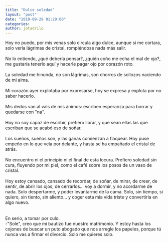 ```yaml
---
title: "Dulce soledad"
layout: "post"
date: "2010-09-29 01:29:00"
categories: 
author: jotadrilo
---
```


<div class="css-full-post-content js-full-post-content">
Hoy no puedo, por mis venas solo circula algo dulce, aunque si me cortara, solo vería lágrimas de cristal, rompiéndose nada más salir. <br /><br />No lo entiendo, ¿qué debería pensar?, ¿quién coño me echa el mal de ojo?, me gustaría tenerlo aquí y hacerle pagar ojo por corazón roto.<br /><br />La soledad me hinunda, no son lágrimas, son chorros de sollozos naciendo de mi alma.<br /><br />Mi corazón ayer explotaba por expresarse, hoy se expresa y explota por no saber hacerlo. <br /><br />Mis dedos van al vals de mis ánimos: escriben esperanza para borrar y quedarse con "na".<br /><br />Hoy no soy capaz de escribir, prefiero llorar, y que sean ellas las que escriban que se acabó eso de soñar.<br /><br />Los sueños, sueños son, y las ganas comienzan a flaquear. Hoy puse empeño en lo que veía por delante, y hasta se ha empañado el cristal de atrás.<br /><br />No encuentro ni el principio ni el final de esta locura. Prefiero soledad sin cura, fluyendo por mi piel, como el café sobre los posos de un vaso de cristal.<br /><br />Hoy estoy cansado, cansado de recordar, de soñar, de mirar, de creer, de sentir, de abrir los ojos, de cerrarlos... voy a dormir, y no acordarme de nada. Solo despertarme, y poder levantarme de la cama. Solo, sin tiempo, si quiero, sin tiento, sin aliento... y coger esta mía vida triste y convertirla en algo nuevo.<br /><br /><br />En serio, a tomar por culo. <br />-"Sole", creo que mi bautizo fue nuestro matrimonio. Y estoy hasta los cojones de buscar un puto abogado que nos arregle los papeles, porque tú nunca vas a firmar el divorcio. Solo me quieres solo.
</div>
